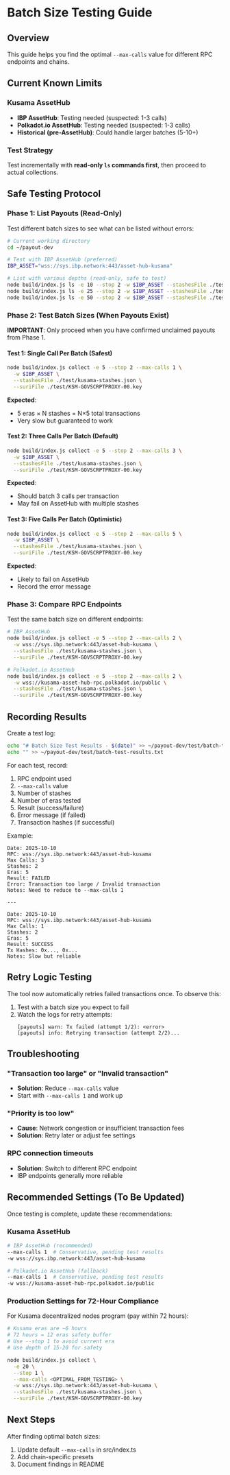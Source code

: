# Batch Size Testing Guide

## Overview

This guide helps you find the optimal `--max-calls` value for different RPC endpoints and chains.

## Current Known Limits

### Kusama AssetHub
- **IBP AssetHub**: Testing needed (suspected: 1-3 calls)
- **Polkadot.io AssetHub**: Testing needed (suspected: 1-3 calls)
- **Historical (pre-AssetHub)**: Could handle larger batches (5-10+)

### Test Strategy

Test incrementally with **read-only `ls` commands first**, then proceed to actual collections.

## Safe Testing Protocol

### Phase 1: List Payouts (Read-Only)

Test different batch sizes to see what can be listed without errors:

```bash
# Current working directory
cd ~/payout-dev

# Test with IBP AssetHub (preferred)
IBP_ASSET="wss://sys.ibp.network:443/asset-hub-kusama"

# List with various depths (read-only, safe to test)
node build/index.js ls -e 10 --stop 2 -w $IBP_ASSET --stashesFile ./test/kusama-stashes.json
node build/index.js ls -e 25 --stop 2 -w $IBP_ASSET --stashesFile ./test/kusama-stashes.json
node build/index.js ls -e 50 --stop 2 -w $IBP_ASSET --stashesFile ./test/kusama-stashes.json
```

### Phase 2: Test Batch Sizes (When Payouts Exist)

**IMPORTANT**: Only proceed when you have confirmed unclaimed payouts from Phase 1.

#### Test 1: Single Call Per Batch (Safest)
```bash
node build/index.js collect -e 5 --stop 2 --max-calls 1 \
  -w $IBP_ASSET \
  --stashesFile ./test/kusama-stashes.json \
  --suriFile ./test/KSM-GOVSCRPTPROXY-00.key
```

**Expected**:
- 5 eras × N stashes = N×5 total transactions
- Very slow but guaranteed to work

#### Test 2: Three Calls Per Batch (Default)
```bash
node build/index.js collect -e 5 --stop 2 --max-calls 3 \
  -w $IBP_ASSET \
  --stashesFile ./test/kusama-stashes.json \
  --suriFile ./test/KSM-GOVSCRPTPROXY-00.key
```

**Expected**:
- Should batch 3 calls per transaction
- May fail on AssetHub with multiple stashes

#### Test 3: Five Calls Per Batch (Optimistic)
```bash
node build/index.js collect -e 5 --stop 2 --max-calls 5 \
  -w $IBP_ASSET \
  --stashesFile ./test/kusama-stashes.json \
  --suriFile ./test/KSM-GOVSCRPTPROXY-00.key
```

**Expected**:
- Likely to fail on AssetHub
- Record the error message

### Phase 3: Compare RPC Endpoints

Test the same batch size on different endpoints:

```bash
# IBP AssetHub
node build/index.js collect -e 5 --stop 2 --max-calls 2 \
  -w wss://sys.ibp.network:443/asset-hub-kusama \
  --stashesFile ./test/kusama-stashes.json \
  --suriFile ./test/KSM-GOVSCRPTPROXY-00.key

# Polkadot.io AssetHub
node build/index.js collect -e 5 --stop 2 --max-calls 2 \
  -w wss://kusama-asset-hub-rpc.polkadot.io/public \
  --stashesFile ./test/kusama-stashes.json \
  --suriFile ./test/KSM-GOVSCRPTPROXY-00.key
```

## Recording Results

Create a test log:

```bash
echo "# Batch Size Test Results - $(date)" >> ~/payout-dev/test/batch-test-results.txt
echo "" >> ~/payout-dev/test/batch-test-results.txt
```

For each test, record:
1. RPC endpoint used
2. `--max-calls` value
3. Number of stashes
4. Number of eras tested
5. Result (success/failure)
6. Error message (if failed)
7. Transaction hashes (if successful)

Example:
```
Date: 2025-10-10
RPC: wss://sys.ibp.network:443/asset-hub-kusama
Max Calls: 3
Stashes: 2
Eras: 5
Result: FAILED
Error: Transaction too large / Invalid transaction
Notes: Need to reduce to --max-calls 1

---

Date: 2025-10-10
RPC: wss://sys.ibp.network:443/asset-hub-kusama
Max Calls: 1
Stashes: 2
Eras: 5
Result: SUCCESS
Tx Hashes: 0x..., 0x...
Notes: Slow but reliable
```

## Retry Logic Testing

The tool now automatically retries failed transactions once. To observe this:

1. Test with a batch size you expect to fail
2. Watch the logs for retry attempts:
   ```
   [payouts] warn: Tx failed (attempt 1/2): <error>
   [payouts] info: Retrying transaction (attempt 2/2)...
   ```

## Troubleshooting

### "Transaction too large" or "Invalid transaction"
- **Solution**: Reduce `--max-calls` value
- Start with `--max-calls 1` and work up

### "Priority is too low"
- **Cause**: Network congestion or insufficient transaction fees
- **Solution**: Retry later or adjust fee settings

### RPC connection timeouts
- **Solution**: Switch to different RPC endpoint
- IBP endpoints generally more reliable

## Recommended Settings (To Be Updated)

Once testing is complete, update these recommendations:

### Kusama AssetHub
```bash
# IBP AssetHub (recommended)
--max-calls 1  # Conservative, pending test results
-w wss://sys.ibp.network:443/asset-hub-kusama

# Polkadot.io AssetHub (fallback)
--max-calls 1  # Conservative, pending test results
-w wss://kusama-asset-hub-rpc.polkadot.io/public
```

### Production Settings for 72-Hour Compliance

For Kusama decentralized nodes program (pay within 72 hours):
```bash
# Kusama eras are ~6 hours
# 72 hours = 12 eras safety buffer
# Use --stop 1 to avoid current era
# Use depth of 15-20 for safety

node build/index.js collect \
  -e 20 \
  --stop 1 \
  --max-calls <OPTIMAL_FROM_TESTING> \
  -w wss://sys.ibp.network:443/asset-hub-kusama \
  --stashesFile ./test/kusama-stashes.json \
  --suriFile ./test/KSM-GOVSCRPTPROXY-00.key
```

## Next Steps

After finding optimal batch sizes:
1. Update default `--max-calls` in src/index.ts
2. Add chain-specific presets
3. Document findings in README
